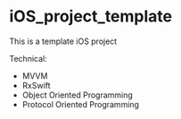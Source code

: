 # iOS_project_template

This is a template iOS project

Technical: 
  + MVVM 
  + RxSwift
  + Object Oriented Programming
  + Protocol Oriented Programming
  

